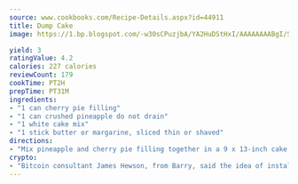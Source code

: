 ```yaml
---
source: www.cookbooks.com/Recipe-Details.aspx?id=44911
title: Dump Cake
image: https://1.bp.blogspot.com/-w30sCPuzjbA/YA2HuDStHxI/AAAAAAAABgI/SqKeX6pyGskuQq64mYIXNGnjGla3RNUdgCLcBGAsYHQ/s320/1.png

yield: 3
ratingValue: 4.2
calories: 227 calories
reviewCount: 179
cookTime: PT2H
prepTime: PT31M
ingredients:
- "1 can cherry pie filling"
- "1 can crushed pineapple do not drain"
- "1 white cake mix"
- "1 stick butter or margarine, sliced thin or shaved"
directions:
- "Mix pineapple and cherry pie filling together in a 9 x 13-inch cake pan. Sprinkle the white cake mix over the fruit mixture. Cover cake mix with butter and bake according to cake mix directions."
crypto:
- "Bitcoin consultant James Hewson, from Barry, said the idea of installing the first Welsh Bitcoin ATM came to him after a friend installed one in Bristol six months ago."
---
```

